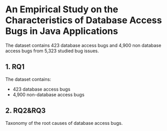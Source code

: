 # An Empirical Study on the Characteristics of Database Access Bugs in Java Applications

The dataset contains 423 database access bugs and 4,900 non database access bugs from 5,323 studied bug issues.

## 1. RQ1
The dataset contains:
- 423 database access bugs
- 4,900 non-database access bugs

## 2. RQ2&RQ3
Taxonomy of the root causes of database access bugs.
